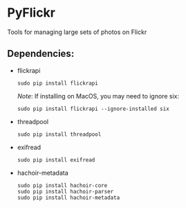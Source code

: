 PyFlickr
========
Tools for managing large sets of photos on Flickr

Dependencies:
-------------
* flickrapi
    
    
    ```
    sudo pip install flickrapi
    ```

    *Note*: If installing on MacOS, you may need to ignore six:

    ```
    sudo pip install flickrapi --ignore-installed six
    ```

* threadpool
    ```
    sudo pip install threadpool
    ```

* exifread
    ```
    sudo pip install exifread
    ```

* hachoir-metadata
    ```
    sudo pip install hachoir-core
    sudo pip install hachoir-parser
    sudo pip install hachoir-metadata
    ```